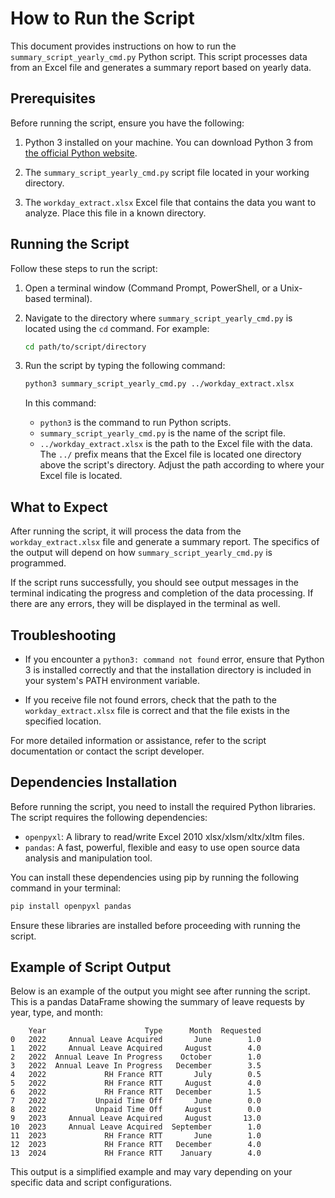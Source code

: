 
# How to Run the Script

This document provides instructions on how to run the `summary_script_yearly_cmd.py` Python script. This script processes data from an Excel file and generates a summary report based on yearly data.

## Prerequisites

Before running the script, ensure you have the following:

1. Python 3 installed on your machine. You can download Python 3 from [the official Python website](https://www.python.org/downloads/).

2. The `summary_script_yearly_cmd.py` script file located in your working directory.

3. The `workday_extract.xlsx` Excel file that contains the data you want to analyze. Place this file in a known directory.

## Running the Script

Follow these steps to run the script:

1. Open a terminal window (Command Prompt, PowerShell, or a Unix-based terminal).

2. Navigate to the directory where `summary_script_yearly_cmd.py` is located using the `cd` command. For example:

    ```bash
    cd path/to/script/directory
    ```

3. Run the script by typing the following command:

    ```bash
    python3 summary_script_yearly_cmd.py ../workday_extract.xlsx
    ```

    In this command:
    - `python3` is the command to run Python scripts.
    - `summary_script_yearly_cmd.py` is the name of the script file.
    - `../workday_extract.xlsx` is the path to the Excel file with the data. The `../` prefix means that the Excel file is located one directory above the script's directory. Adjust the path according to where your Excel file is located.

## What to Expect

After running the script, it will process the data from the `workday_extract.xlsx` file and generate a summary report. The specifics of the output will depend on how `summary_script_yearly_cmd.py` is programmed.

If the script runs successfully, you should see output messages in the terminal indicating the progress and completion of the data processing. If there are any errors, they will be displayed in the terminal as well.

## Troubleshooting

- If you encounter a `python3: command not found` error, ensure that Python 3 is installed correctly and that the installation directory is included in your system's PATH environment variable.

- If you receive file not found errors, check that the path to the `workday_extract.xlsx` file is correct and that the file exists in the specified location.

For more detailed information or assistance, refer to the script documentation or contact the script developer.

## Dependencies Installation

Before running the script, you need to install the required Python libraries. The script requires the following dependencies:

- `openpyxl`: A library to read/write Excel 2010 xlsx/xlsm/xltx/xltm files.
- `pandas`: A fast, powerful, flexible and easy to use open source data analysis and manipulation tool.

You can install these dependencies using pip by running the following command in your terminal:

```bash
pip install openpyxl pandas
```

Ensure these libraries are installed before proceeding with running the script.

## Example of Script Output

Below is an example of the output you might see after running the script. This is a pandas DataFrame showing the summary of leave requests by year, type, and month:

```plaintext
    Year                      Type      Month  Requested
0   2022     Annual Leave Acquired       June        1.0
1   2022     Annual Leave Acquired     August        4.0
2   2022  Annual Leave In Progress    October        1.0
3   2022  Annual Leave In Progress   December        3.5
4   2022             RH France RTT       July        0.5
5   2022             RH France RTT     August        4.0
6   2022             RH France RTT   December        1.5
7   2022           Unpaid Time Off       June        0.0
8   2022           Unpaid Time Off     August        0.0
9   2023     Annual Leave Acquired     August       13.0
10  2023     Annual Leave Acquired  September        1.0
11  2023             RH France RTT       June        1.0
12  2023             RH France RTT   December        4.0
13  2024             RH France RTT    January        4.0
```

This output is a simplified example and may vary depending on your specific data and script configurations.
